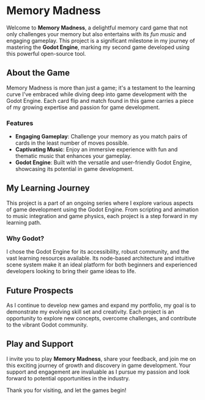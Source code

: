 # Memory Madness

Welcome to **Memory Madness**, a delightful memory card game that not only challenges your memory but also entertains with its *fun music* and engaging gameplay. This project is a significant milestone in my journey of mastering the **Godot Engine**, marking my second game developed using this powerful open-source tool.

## About the Game

Memory Madness is more than just a game; it's a testament to the learning curve I've embraced while diving deep into game development with the Godot Engine. Each card flip and match found in this game carries a piece of my growing expertise and passion for game development.

### Features

- **Engaging Gameplay**: Challenge your memory as you match pairs of cards in the least number of moves possible.
- **Captivating Music**: Enjoy an immersive experience with fun and thematic music that enhances your gameplay.
- **Godot Engine**: Built with the versatile and user-friendly Godot Engine, showcasing its potential in game development.

## My Learning Journey

This project is a part of an ongoing series where I explore various aspects of game development using the Godot Engine. From scripting and animation to music integration and game physics, each project is a step forward in my learning path.

### Why Godot?

I chose the Godot Engine for its accessibility, robust community, and the vast learning resources available. Its node-based architecture and intuitive scene system make it an ideal platform for both beginners and experienced developers looking to bring their game ideas to life.

## Future Prospects

As I continue to develop new games and expand my portfolio, my goal is to demonstrate my evolving skill set and creativity. Each project is an opportunity to explore new concepts, overcome challenges, and contribute to the vibrant Godot community.

## Play and Support

I invite you to play **Memory Madness**, share your feedback, and join me on this exciting journey of growth and discovery in game development. Your support and engagement are invaluable as I pursue my passion and look forward to potential opportunities in the industry.

Thank you for visiting, and let the games begin!
